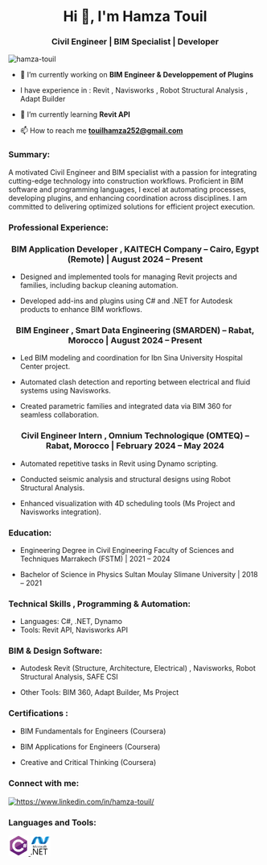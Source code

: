 <h1 align="center">Hi 👋, I'm Hamza Touil</h1>
<h3 align="center">Civil Engineer | BIM Specialist | Developer </h3>

<p align="left"> <img src="https://komarev.com/ghpvc/?username=hamza-touil&label=Profile%20views&color=0e75b6&style=flat" alt="hamza-touil" /> </p>
  
- 🔭 I’m currently working on **BIM Engineer & Developpement of Plugins**
- I have experience in : Revit , Navisworks , Robot Structural Analysis , Adapt Builder 
- 🌱 I’m currently learning **Revit API**

- 📫 How to reach me **touilhamza252@gmail.com**

<h3 align="left">Summary:</h3>
A motivated Civil Engineer and BIM specialist with a passion for integrating cutting-edge technology into construction workflows. Proficient in BIM software and programming languages, I excel at automating processes, developing plugins, and enhancing coordination across disciplines. I am committed to delivering optimized solutions for efficient project execution.

<h3 align="left">Professional Experience:</h3>
<h3 align="Center">BIM Application Developer , KAITECH Company – Cairo, Egypt (Remote) | August 2024 – Present </h3>

- Designed and implemented tools for managing Revit projects and families, including backup cleaning automation.

- Developed add-ins and plugins using C# and .NET for Autodesk products to enhance BIM workflows.
<h3 align="Center">BIM Engineer , Smart Data Engineering (SMARDEN) – Rabat, Morocco | August 2024 – Present </h3>

- Led BIM modeling and coordination for Ibn Sina University Hospital Center project.

- Automated clash detection and reporting between electrical and fluid systems using Navisworks.
  
- Created parametric families and integrated data via BIM 360 for seamless collaboration.
<h3 align="Center">Civil Engineer Intern , Omnium Technologique (OMTEQ) – Rabat, Morocco | February 2024 – May 2024 </h3>

- Automated repetitive tasks in Revit using Dynamo scripting.
  
- Conducted seismic analysis and structural designs using Robot Structural Analysis.
  
- Enhanced visualization with 4D scheduling tools (Ms Project and Navisworks integration).
  
<h3 align="left">Education:</h3>

- Engineering Degree in Civil Engineering
Faculty of Sciences and Techniques Marrakech (FSTM) | 2021 – 2024

- Bachelor of Science in Physics
Sultan Moulay Slimane University | 2018 – 2021

<h3 align="left"> Technical Skills , Programming & Automation: </h3>

- Languages: C#, .NET, Dynamo
- Tools: Revit API, Navisworks API
<h3 align="left">BIM & Design Software: </h3>

- Autodesk Revit (Structure, Architecture, Electrical) , Navisworks, Robot Structural Analysis, SAFE CSI

- Other Tools: BIM 360, Adapt Builder, Ms Project
  
<h3 align="left">Certifications : </h3>

- BIM Fundamentals for Engineers (Coursera)

- BIM Applications for Engineers (Coursera)
  
- Creative and Critical Thinking (Coursera)

<h3 align="left">Connect with me:</h3>
<p align="left">
<a href="https://linkedin.com/in/https://www.linkedin.com/in/hamza-touil/" target="blank"><img align="center" src="https://raw.githubusercontent.com/rahuldkjain/github-profile-readme-generator/master/src/images/icons/Social/linked-in-alt.svg" alt="https://www.linkedin.com/in/hamza-touil/" height="30" width="40" /></a>
</p>

<h3 align="left">Languages and Tools:</h3>
<p align="left"> <a href="https://www.w3schools.com/cs/" target="_blank" rel="noreferrer"> <img src="https://raw.githubusercontent.com/devicons/devicon/master/icons/csharp/csharp-original.svg" alt="csharp" width="40" height="40"/> </a> <a href="https://dotnet.microsoft.com/" target="_blank" rel="noreferrer"> <img src="https://raw.githubusercontent.com/devicons/devicon/master/icons/dot-net/dot-net-original-wordmark.svg" alt="dotnet" width="40" height="40"/> </a> </p>
